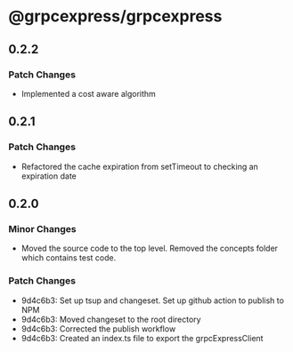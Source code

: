 # @grpcexpress/grpcexpress

## 0.2.2

### Patch Changes

- Implemented a cost aware algorithm

## 0.2.1

### Patch Changes

- Refactored the cache expiration from setTimeout to checking an expiration date

## 0.2.0

### Minor Changes

- Moved the source code to the top level. Removed the concepts folder which contains test code.

### Patch Changes

- 9d4c6b3: Set up tsup and changeset. Set up github action to publish to NPM
- 9d4c6b3: Moved changeset to the root directory
- 9d4c6b3: Corrected the publish workflow
- 9d4c6b3: Created an index.ts file to export the grpcExpressClient
